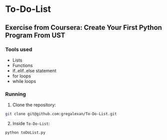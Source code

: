 # To-Do-List
## Exercise from Coursera: Create Your First Python Program From UST

### Tools used
* Lists
* Functions
* if..elif..else statement
* for loops
* while loops

### Running
1. Clone the repository:
```sh
git clone git@github.com:gregalexan/To-Do-List.git
```
2. Inside `To-Do-List`:
```sh
python toDoList.py
```
